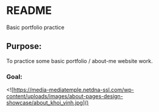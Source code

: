 # README
Basic portfolio practice

## Purpose:
To practice some basic portfolio / about-me website work.

### Goal:
<![https://media-mediatemple.netdna-ssl.com/wp-content/uploads/images/about-pages-design-showcase/about_khoi_vinh.jpg]()
